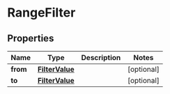 
# RangeFilter

## Properties
Name | Type | Description | Notes
------------ | ------------- | ------------- | -------------
**from** | [**FilterValue**](git/workplace-search-kotlin/openapi-generator/docs/FilterValue.md) |  |  [optional]
**to** | [**FilterValue**](git/workplace-search-kotlin/openapi-generator/docs/FilterValue.md) |  |  [optional]




